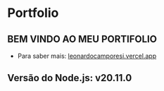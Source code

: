 # Portfolio

## BEM VINDO AO MEU PORTIFOLIO

- Para saber mais: [leonardocamporesi.vercel.app](https://leonardocamporesi.vercel.app/)

## Versão do Node.js: v20.11.0


